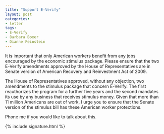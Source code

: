 ```yaml
---
title: "Support E-Verify"
layout: post
categories:
- letter
tags:
- E-Verify
- Barbara Boxer
- Dianne Feinstein
---
```


It is important that only American workers benefit from any jobs encouraged by the economic stimulus package. Please ensure that the two E-Verify amendments approved by the House of Representatives are in Senate version of American Recovery and Reinvestment Act of 2009.

The House of Representatives approved, without any objection, two amendments to the stimulus package that concern E-Verify. The first reauthorizes the program for a further five years and the second mandates its use by any business that receives stimulus money. Given that more than 11 million Americans are out of work, I urge you to ensure that the Senate version of the stimulus bill has these American worker protections.

Phone me if you would like to talk about this.

{% include signature.html %}
